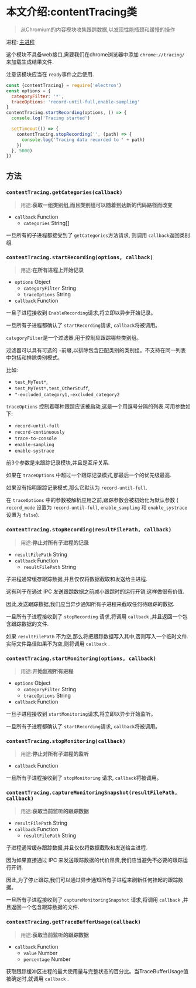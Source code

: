 # 本文介绍:contentTracing类
>从Chromium的内容模块收集跟踪数据,以发现性能瓶颈和缓慢的操作

进程: [主进程](../glossary.md#main-process)    

这个模块不具备web接口,需要我们在chrome浏览器中添加 `chrome://tracing/` 来加载生成结果文件.

注意该模块应当在 `ready`事件之后使用.

```JavaScript
const {contentTracing} = require('electron')
const options = {
  categoryFilter: '*',
  traceOptions: 'record-until-full,enable-sampling'
}
contentTracing.startRecording(options, () => {
  console.log('Tracing started')

  setTimeout(() => {
    contentTracing.stopRecording('', (path) => {
      console.log('Tracing data recorded to ' + path)
    })
  }, 5000)
})
```
## 方法

### `contentTracing.getCategories(callback)`
> 用途:**获取一组类别组,而且类别组可以随着到达新的代码路径而改变**

* `callback` Function
  * `categories` String[]

一旦所有的子进程都接受到了 `getCategories`方法请求,  则调用 `callback`返回类别组.

### `contentTracing.startRecording(options, callback)`
> 用途:**在所有进程上开始记录**

* `options` Object
  * `categoryFilter` String
  * `traceOptions` String
* `callback` Function

一旦子进程接收到 `EnableRecording`请求,将立即以异步开始记录。

一旦所有子进程都确认了 `startRecording`请求, `callback`将被调用。

 `categoryFilter`是一个过滤器,用于控制应跟踪哪些类别组。
 
 过滤器可以具有可选的 `-`前缀,以排除包含匹配类别的类别组。不支持在同一列表中包括和排除类别模式。

比如:
* `test_MyTest*`,
* `test_MyTest*,test_OtherStuff`,
* `"-excluded_category1,-excluded_category2`

`traceOptions` 控制着哪种跟踪应该被启动,这是一个用逗号分隔的列表.可用参数如下:

* `record-until-full`
* `record-continuously`
* `trace-to-console`
* `enable-sampling`
* `enable-systrace`

前3个参数是来跟踪记录模块,并且是互斥关系.

如果在 `traceOptions` 中超过一个跟踪记录模式,那最后一个的优先级最高.

如果没有指明跟踪记录模式,那么它默认为 `record-until-full`.

在 `traceOptions` 中的参数被解析应用之前,跟踪参数会被初始化为默认参数 ( `record_mode` 设置为 `record-until-full`, `enable_sampling` 和 `enable_systrace` 设置为 `false`).

### `contentTracing.stopRecording(resultFilePath, callback)`
> 用途:**停止对所有子进程的记录**

* `resultFilePath` String
* `callback` Function
  * `resultFilePath` String

子进程通常缓存跟踪数据,并且仅仅将数据截取和发送给主进程.

这有利于在通过 IPC 发送跟踪数据之前减小跟踪时的运行开销,这样做很有价值.

因此,发送跟踪数据,我们应当异步通知所有子进程来截取任何待跟踪的数据.

一旦所有子进程接收到了 `stopRecording` 请求,将调用 `callback` ,并且返回一个包含跟踪数据的文件.

如果 `resultFilePath` 不为空,那么将把跟踪数据写入其中,否则写入一个临时文件.实际文件路径如果不为空,则将调用 `callback` .

### `contentTracing.startMonitoring(options, callback)`
> 用途:**开始监视所有进程**

* `options` Object
  * `categoryFilter` String
  * `traceOptions` String
* `callback` Function

一旦子进程接收到 `startMonitoring`请求,将立即以异步开始监听。

一旦所有子进程都确认了 `startRecording`请求, `callback`将被调用。

### `contentTracing.stopMonitoring(callback)`
> 用途:**停止对所有子进程的监听**

* `callback` Function

一旦所有子进程接收到了 `stopMonitoring` 请求, `callback`将被调用。

### `contentTracing.captureMonitoringSnapshot(resultFilePath, callback)`
> 用途:**获取当前监听的跟踪数据**

* `resultFilePath` String
* `callback` Function
  * `resultFilePath` String

子进程通常缓存跟踪数据,并且仅仅将数据截取和发送给主进程.

因为如果直接通过 IPC 来发送跟踪数据的代价昂贵,我们应当避免不必要的跟踪运行开销.

因此,为了停止跟踪,我们可以通过异步通知所有子进程来刷新任何挂起的跟踪数据。

一旦所有子进程接收到了 `captureMonitoringSnapshot` 请求,将调用 `callback` ,并且返回一个包含跟踪数据的文件.

### `contentTracing.getTraceBufferUsage(callback)`
> 用途:**获取当前监听的跟踪数据**

* `callback` Function
  * `value` Number
  * `percentage` Number
  
获取跟踪缓冲区进程的最大使用量与完整状态的百分比。当TraceBufferUsage值被确定时,就调用 `callback` .
